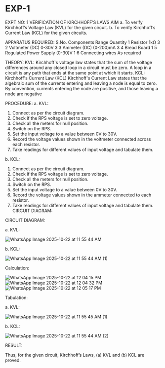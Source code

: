 # EXP-1
EXPT NO: 1	VERIFICATION OF KIRCHHOFF’S LAWS
AIM
a.   To verify Kirchhoff’s Voltage Law (KVL) for the given circuit. 
b.   To verify Kirchhoff’s Current Law (KCL) for the given circuits.

APPARATUS REQUIRED:
S.No.	Components	Range	Quantity
1	Resistor	1kΩ	3
2	Voltmeter (DC)	0-30V	3
3	Ammeter (DC)	(0-200)mA	3
4	Bread Board		1
5	Regulated Power Supply	(0-30)V	1
6	Connecting wires		As required

THEORY:
KVL: Kirchhoff's voltage law states that the sum of the voltage differences around any closed loop in a circuit must be zero. A loop in a circuit is any path that ends at the same point at which it starts.
KCL:
Kirchhoff's Current Law (KCL) Kirchhoff's Current Law states that the algebraic sum of the currents entering and leaving a node is equal to zero. By convention, currents entering the node are positive, and those leaving a node are negative


PROCEDURE:
a.   KVL:
1.   Connect as per the circuit diagram.
2.   Check if the RPS voltage is set to zero voltage.
3.   Check all the meters for null position.
4.   Switch on the RPS.
5.   Set the input voltage to a value between 0V to 30V.
6.   Record the voltage values shown in the voltmeter connected across each resistor.
7.   Take readings for different values of input voltage and tabulate them.


b.  KCL:
1.   Connect as per the circuit diagram.
2.   Check if the RPS voltage is set to zero voltage.
3.   Check all the meters for null position.
4.   Switch on the RPS.
5.   Set the input voltage to a value between 0V to 30V.
6.   Record the voltage values shown in the ammeter connected to each resistor.
7.   Take readings for different values of input voltage and tabulate them. 
CIRCUIT DIAGRAM:

CIRCUIT DIAGRAM:


a.   KVL:
 
![WhatsApp Image 2025-10-22 at 11 55 44 AM](https://github.com/user-attachments/assets/93227140-c012-4ef4-9a0c-122880ad4a87)

b.  KCL:
 
![WhatsApp Image 2025-10-22 at 11 55 44 AM (1)](https://github.com/user-attachments/assets/a6724278-c9e5-4d7a-ab18-ee4ba6f31254)

Calculation:

![WhatsApp Image 2025-10-22 at 12 04 15 PM](https://github.com/user-attachments/assets/bcab1ba8-e8fc-4dc6-9134-b53ce6e8781c)
![WhatsApp Image 2025-10-22 at 12 04 32 PM](https://github.com/user-attachments/assets/dbe0bd34-d841-4385-a3f1-2a2409bd0be6)
![WhatsApp Image 2025-10-22 at 12 05 17 PM](https://github.com/user-attachments/assets/900d7a4c-1378-4eec-b6a2-03b6606a006d)



Tabulation:

a.   KVL:
 
![WhatsApp Image 2025-10-22 at 11 55 45 AM (1)](https://github.com/user-attachments/assets/571905b3-be2e-41c2-838d-1b0070351b1c)


b.  KCL:

![WhatsApp Image 2025-10-22 at 11 55 44 AM (2)](https://github.com/user-attachments/assets/7cff8476-6cdf-471b-98f2-91fc9cd88287)

RESULT:

Thus, for the given circuit, Kirchhoff’s Laws, (a) KVL and (b) KCL are proved.
